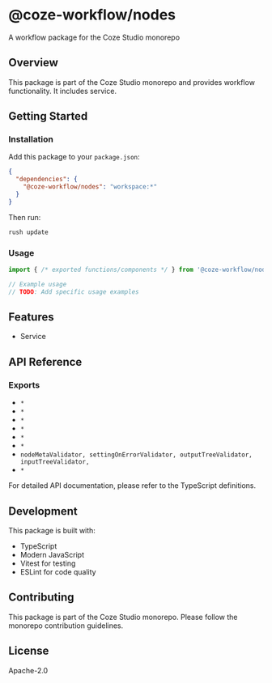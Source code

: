 # @coze-workflow/nodes

A workflow package for the Coze Studio monorepo

## Overview

This package is part of the Coze Studio monorepo and provides workflow functionality. It includes service.

## Getting Started

### Installation

Add this package to your `package.json`:

```json
{
  "dependencies": {
    "@coze-workflow/nodes": "workspace:*"
  }
}
```

Then run:

```bash
rush update
```

### Usage

```typescript
import { /* exported functions/components */ } from '@coze-workflow/nodes';

// Example usage
// TODO: Add specific usage examples
```

## Features

- Service

## API Reference

### Exports

- `*`
- `*`
- `*`
- `*`
- `*`
- `*`
- `nodeMetaValidator,
  settingOnErrorValidator,
  outputTreeValidator,
  inputTreeValidator,`
- `*`


For detailed API documentation, please refer to the TypeScript definitions.

## Development

This package is built with:

- TypeScript
- Modern JavaScript
- Vitest for testing
- ESLint for code quality

## Contributing

This package is part of the Coze Studio monorepo. Please follow the monorepo contribution guidelines.

## License

Apache-2.0
